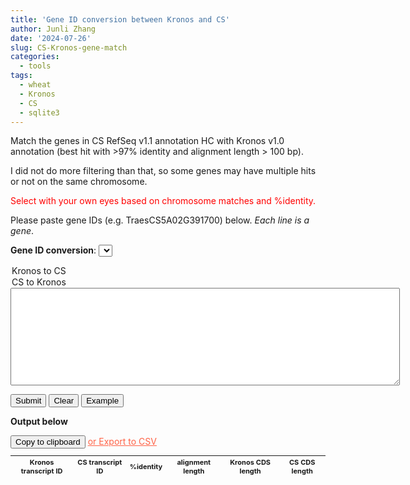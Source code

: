 ```yaml
---
title: 'Gene ID conversion between Kronos and CS'
author: Junli Zhang
date: '2024-07-26'
slug: CS-Kronos-gene-match
categories:
  - tools
tags:
  - wheat
  - Kronos
  - CS
  - sqlite3
---
```


Match the genes in CS RefSeq v1.1 annotation HC with Kronos v1.0 annotation (best hit with >97% identity and alignment length > 100 bp).

I did not do more filtering than that, so some genes may have multiple hits or not on the same chromosome. 

<p style="color:red";>Select with your own eyes based on chromosome matches and %identity.</p>

Please paste gene IDs (e.g. TraesCS5A02G391700) below.
*Each line is a gene*.

**Gene ID conversion**:
<select id="box1">
  <option value="K2C">Kronos to CS</option>
  <option value="C2K">CS to Kronos</option>
</select>

<textarea rows="10" cols="75" id="input"></textarea>
<br />

<button id="run">Submit</button>
<button id="clearseq">Clear</button>
<button id="example">Example</button>

**Output below**

<!-- <textarea rows="10" cols="75" id="output" ></textarea> -->
<!-- <br /> -->
<p id="alert" style="color:blue";></p>
<button id="copytable">Copy to clipboard</button>
<a download="geneID-conversion-Kronos-CS.csv" href="#" onclick="return ExcellentExport.csv(this, 'datatable');" style="color:Tomato;">or Export to CSV</a>
<!-- The button used to copy the text -->

<table id="datatable" style="font-size: 11px;" align="left">
<thead>
    <tr>
        <th>Kronos transcript ID</th>
        <th>CS transcript ID</th>
        <th>%identity</th>
        <th>alignment length</th>
        <th>Kronos CDS length</th>
        <th>CS CDS length</th>
    </tr>
</thead>
    <tbody id="tbody"></tbody>
</table>

<script src="/tools/sqljs/v1.10.3/sql-wasm.js"></script>
<script type="module" src="/libs/geneID-conversion-Kronos-CS.js"></script>
<script src="/libs/excellentexport.min.js"></script>
<script src="/libs/pako_inflate.min.js"></script>
